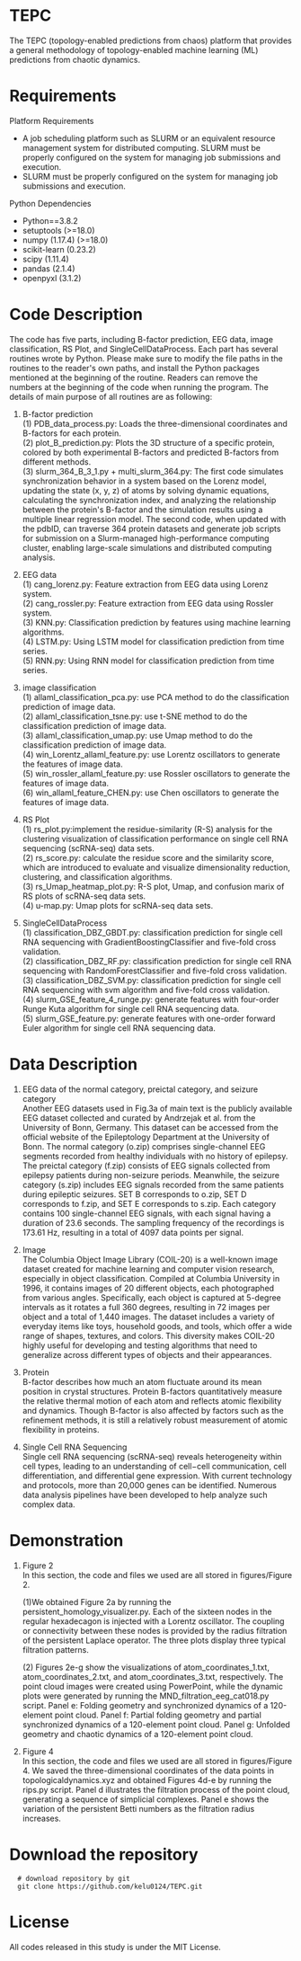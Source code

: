 # TEPC
The TEPC (topology-enabled predictions from chaos) platform that provides a general methodology of topology-enabled machine learning (ML) predictions from chaotic dynamics.
 
Requirements
======
Platform Requirements


<ul>
 <li>A job scheduling platform such as SLURM or an equivalent resource management system for distributed computing.
SLURM must be properly configured on the system for managing job submissions and execution.</li>  
  <li>SLURM must be properly configured on the system for managing job submissions and execution.</li>
</ul>

Python Dependencies  
<ul>
 <li>Python==3.8.2 </li>
 <li>setuptools (>=18.0) </li>
 <li>numpy (1.17.4) (>=18.0) </li>
 <li>scikit-learn (0.23.2) </li>
 <li>scipy (1.11.4) </li>
 <li>pandas (2.1.4) </li>
 <li>openpyxl (3.1.2) </li>
</ul>

Code Description
======
The code has five parts, including B-factor prediction, EEG data, image classification, RS Plot, and SingleCellDataProcess. Each part has several routines wrote by Python. Please make sure to modify the file paths in the routines to the reader's own paths, and install the Python packages mentioned at the beginning of the routine. Readers can remove the numbers at the beginning of the code when running the program. The details of main purpose of all routines are as following:  
 1. B-factor prediction  
(1) PDB_data_process.py: Loads the three-dimensional coordinates and B-factors for each protein.  
(2) plot_B_prediction.py: Plots the 3D structure of a specific protein, colored by both experimental B-factors and predicted B-factors from different methods.  
(3) slurm_364_B_3_1.py + multi_slurm_364.py: The first code simulates synchronization behavior in a system based on the Lorenz model, updating the state (x, y, z) of atoms by solving dynamic equations, calculating the synchronization index, and analyzing the relationship between the protein's B-factor and the simulation results using a multiple linear regression model. The second code, when updated with the pdbID, can traverse 364 protein datasets and generate job scripts for submission on a Slurm-managed high-performance computing cluster, enabling large-scale simulations and distributed computing analysis.  

2. EEG data  
(1) cang_lorenz.py: Feature extraction from EEG data using Lorenz system.  
(2) cang_rossler.py: Feature extraction from EEG data using Rossler system.  
(3) KNN.py: Classification prediction by features using machine learning algorithms.  
(4) LSTM.py: Using LSTM model for classification prediction from time series.  
(5) RNN.py: Using RNN model for classification prediction from time series.

4. image classification  
(1) allaml_classification_pca.py: use PCA method to do the classification prediction of image data.  
(2) allaml_classification_tsne.py: use t-SNE method to do the classification prediction of image data.  
(3) allaml_classification_umap.py: use Umap method to do the classification prediction of image data.  
(4) win_Lorentz_allaml_feature.py: use Lorentz oscillators to generate the features of image data.  
(5) win_rossler_allaml_feature.py: use Rossler oscillators to generate the features of image data.   
(6) win_allaml_feature_CHEN.py: use Chen oscillators to generate the features of image data.  

5. RS Plot  
(1) rs_plot.py:implement the residue-similarity (R-S) analysis for the clustering visualization of classification performance on single cell RNA sequencing (scRNA-seq) data sets.  
(2) rs_score.py: calculate the residue score and the similarity score, which are introduced to evaluate and visualize dimensionality reduction, clustering, and classification algorithms.  
(3) rs_Umap_heatmap_plot.py: R-S plot, Umap, and confusion marix of RS plots of scRNA-seq data sets.  
(4) u-map.py: Umap plots for scRNA-seq data sets.  

6. SingleCellDataProcess  
(1) classification_DBZ_GBDT.py: classification prediction for single cell RNA sequencing with GradientBoostingClassifier and five-fold cross validation.  
(2) classification_DBZ_RF.py: classification prediction for single cell RNA sequencing with RandomForestClassifier and five-fold cross validation.  
(3) classification_DBZ_SVM.py: classification prediction for single cell RNA sequencing with svm algorithm and five-fold cross validation.  
(4) slurm_GSE_feature_4_runge.py: generate features with four-order Runge Kuta algorithm for single cell RNA sequencing data.  
(5) slurm_GSE_feature.py: generate features with one-order forward Euler  algorithm for single cell RNA sequencing data.  

Data Description
======

1. EEG data of the normal category, preictal category, and seizure category  
Another EEG datasets used in Fig.3a of main text is the publicly available EEG dataset collected and curated by Andrzejak et al. from the University of Bonn, Germany. This dataset can be accessed from the official website of the Epileptology Department at the University of Bonn. The normal category (o.zip) comprises single-channel EEG segments recorded from healthy individuals with no history of epilepsy. The preictal category (f.zip) consists of EEG signals collected from epilepsy patients during non-seizure periods. Meanwhile, the seizure category (s.zip) includes EEG signals recorded from the same patients during epileptic seizures. SET B corresponds to o.zip, SET D corresponds to f.zip, and SET E corresponds to s.zip. Each category contains 100 single-channel EEG signals, with each signal having a duration of 23.6 seconds. The sampling frequency of the recordings is 173.61 Hz, resulting in a total of 4097 data points per signal.

2. Image  
The Columbia Object Image Library (COIL-20) is a well-known image dataset created for machine learning
and computer vision research, especially in object classification. Compiled at Columbia University in
1996, it contains images of 20 different objects, each photographed from various angles. Specifically, each
object is captured at 5-degree intervals as it rotates a full 360 degrees, resulting in 72 images per object
and a total of 1,440 images. The dataset includes a variety of everyday items like toys, household goods,
and tools, which offer a wide range of shapes, textures, and colors. This diversity makes COIL-20 highly
useful for developing and testing algorithms that need to generalize across different types of objects and
their appearances.

3. Protein  
B-factor describes how much an atom fluctuate around its mean position in crystal
structures. Protein B-factors quantitatively measure the relative thermal motion of each
atom and reflects atomic flexibility and dynamics. Though B-factor is also affected
by factors such as the refinement methods, it is still a relatively robust measurement
of atomic flexibility in proteins.

4. Single Cell RNA Sequencing  
Single cell RNA sequencing (scRNA-seq) reveals heterogeneity within cell types, leading to an understanding of cell−cell communication, cell differentiation, and differential gene expression. With current technology and protocols, more than 20,000 genes can be identified. Numerous data analysis pipelines have been developed to help analyze such complex data.



Demonstration
======
1. Figure 2  
   In this section, the code and files we used are all stored in figures/Figure 2.

   (1)We obtained Figure 2a by running the persistent_homology_visualizer.py. Each of the sixteen nodes in the regular hexadecagon is injected with a Lorentz oscillator. The coupling or connectivity between these nodes is provided by the radius filtration of the persistent Laplace operator. The three plots display three typical filtration patterns.


   (2) Figures 2e-g show the visualizations of atom_coordinates_1.txt, atom_coordinates_2.txt, and atom_coordinates_3.txt, respectively. The point cloud images were created using PowerPoint, while the dynamic plots were generated by running the MND_filtration_eeg_cat018.py script. Panel e: Folding geometry and synchronized dynamics of a 120-element point cloud. Panel f: Partial folding geometry and partial synchronized dynamics of a 120-element point cloud. Panel g: Unfolded geometry and chaotic dynamics of a 120-element point cloud.

  
2. Figure 4  
In this section, the code and files we used are all stored in figures/Figure 4. We saved the three-dimensional coordinates of the data points in topologicaldynamics.xyz and obtained Figures 4d-e by running the rips.py script. Panel d illustrates the filtration process of the point cloud, generating a sequence of simplicial complexes. Panel e shows the variation of the persistent Betti numbers as the filtration radius increases.


Download the repository
======
```
  # download repository by git  
  git clone https://github.com/kelu0124/TEPC.git
```
License
======
All codes released in this study is under the MIT License.
